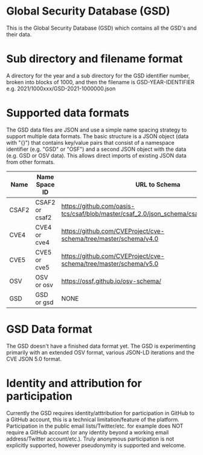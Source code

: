 # Global Security Database (GSD) 

This is the Global Security Database (GSD) which contains all the GSD's and their data.

# Sub directory and filename format

A directory for the year and a sub directory for the GSD identifier number, broken into blocks of 1000, and then the filename is GSD-YEAR-IDENTIFIER e.g. 2021/1000xxx/GSD-2021-1000000.json

# Supported data formats

The GSD data files are JSON and use a simple name spacing strategy to support multiple data formats. The basic structure is a JSON object (data with "{}") that contains key/value pairs that consist of a namespace identifier (e.g. "GSD" or "OSF") and a second JSON object with the data (e.g. GSD or OSV data). This allows direct imports of existing JSON data from other formats.

| Name | Name Space ID | URL to Schema |
| ---- |---------------| --------------|
| CSAF2 | CSAF2 or csaf2 | https://github.com/oasis-tcs/csaf/blob/master/csaf_2.0/json_schema/csaf_json_schema.json |
| CVE4 | CVE4 or cve4 | https://github.com/CVEProject/cve-schema/tree/master/schema/v4.0 |
| CVE5 | CVE5 or cve5 | https://github.com/CVEProject/cve-schema/tree/master/schema/v5.0 |
| OSV | OSV or osv | https://ossf.github.io/osv-schema/ |
| GSD | GSD or gsd | NONE |

# GSD Data format

The GSD doesn't have a finished data format yet. The GSD is experimenting primarily with an extended OSV format, various JSON-LD iterations and the CVE JSON 5.0 format. 

# Identity and attribution for participation

Currently the GSD requires identity/atttribution for participation in GitHub to a GitHub account, this is a technical limitation/feature of the platform. Participation in the public email lists/Twitter/etc. for example does NOT require a GitHub account (or any identity beyond a working email address/Twitter account/etc.). Truly anonymous participation is not explicitly supported, however pseudonymity is supported and welcome.
